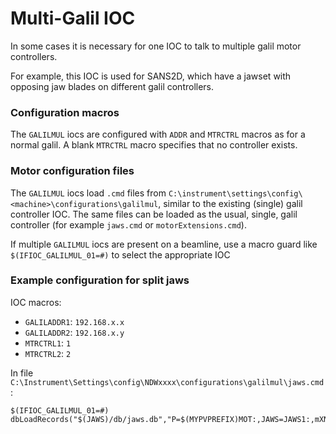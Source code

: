# Multi-Galil IOC

In some cases it is necessary for one IOC to talk to multiple galil motor controllers.

For example, this IOC is used for SANS2D, which have a jawset with opposing jaw blades on different galil controllers.

### Configuration macros

The `GALILMUL` iocs are configured with `ADDR` and `MTRCTRL` macros as for a normal galil. A blank `MTRCTRL` macro specifies that no controller exists.

### Motor configuration files

The `GALILMUL` iocs load `.cmd` files from `C:\instrument\settings\config\<machine>\configurations\galilmul`, similar to the existing (single) galil controller IOC. The same files can be loaded as the usual, single, galil controller (for example `jaws.cmd` or `motorExtensions.cmd`). 

If multiple `GALILMUL` iocs are present on a beamline, use a macro guard like `$(IFIOC_GALILMUL_01=#)` to select the appropriate IOC

### Example configuration for split jaws

IOC macros:
- `GALILADDR1`: `192.168.x.x`
- `GALILADDR2`: `192.168.x.y`
- `MTRCTRL1`: `1`
- `MTRCTRL2`: `2`

In file `C:\Instrument\Settings\config\NDWxxxx\configurations\galilmul\jaws.cmd`:

```
$(IFIOC_GALILMUL_01=#) dbLoadRecords("$(JAWS)/db/jaws.db","P=$(MYPVPREFIX)MOT:,JAWS=JAWS1:,mXN=MTR0101,mXS=MTR0102,mXW=MTR0103,mXE=MTR0201")
```